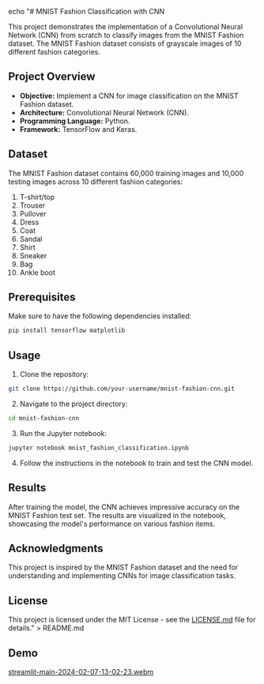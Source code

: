 echo "# MNIST Fashion Classification with CNN

This project demonstrates the implementation of a Convolutional Neural Network (CNN) from scratch to classify images from the MNIST Fashion dataset. The MNIST Fashion dataset consists of grayscale images of 10 different fashion categories.

## Project Overview

- **Objective:** Implement a CNN for image classification on the MNIST Fashion dataset.
- **Architecture:** Convolutional Neural Network (CNN).
- **Programming Language:** Python.
- **Framework:** TensorFlow and Keras.

## Dataset

The MNIST Fashion dataset contains 60,000 training images and 10,000 testing images across 10 different fashion categories:

1. T-shirt/top
2. Trouser
3. Pullover
4. Dress
5. Coat
6. Sandal
7. Shirt
8. Sneaker
9. Bag
10. Ankle boot

## Prerequisites

Make sure to have the following dependencies installed:

```bash
pip install tensorflow matplotlib
```

## Usage

1. Clone the repository:

```bash
git clone https://github.com/your-username/mnist-fashion-cnn.git
```

2. Navigate to the project directory:

```bash
cd mnist-fashion-cnn
```

3. Run the Jupyter notebook:

```bash
jupyter notebook mnist_fashion_classification.ipynb
```

4. Follow the instructions in the notebook to train and test the CNN model.

## Results

After training the model, the CNN achieves impressive accuracy on the MNIST Fashion test set. The results are visualized in the notebook, showcasing the model's performance on various fashion items.

## Acknowledgments

This project is inspired by the MNIST Fashion dataset and the need for understanding and implementing CNNs for image classification tasks.

## License

This project is licensed under the MIT License - see the [LICENSE.md](LICENSE.md) file for details." > README.md

## Demo

[streamlit-main-2024-02-07-13-02-23.webm](https://github.com/figo2001/MNIST_fashion/assets/78696850/f7481530-7fee-444d-bef5-9723a9f7674f)

